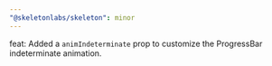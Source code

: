 ```yaml
---
"@skeletonlabs/skeleton": minor
---
```


feat: Added a `animIndeterminate` prop to customize the ProgressBar indeterminate animation.
